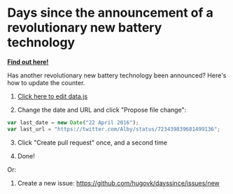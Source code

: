 # Days since the announcement of a revolutionary new battery technology

[**Find out here!**](https://hugovk.github.io/dayssince/theannouncementofarevolutionarynewbatterytechnology/)

Has another revolutionary new battery technology been announced? Here's how to update the counter.

1. [Click here to edit data.js](https://github.com/hugovk/dayssince/theannouncementofarevolutionarynewbatterytechnology/edit/gh-pages/data.js)

2. Change the date and URL and click "Propose file change":
  ```javascript
var last_date = new Date("22 April 2016");
var last_url = "https://twitter.com/Alby/status/723439839681499136";
  ```

3. Click "Create pull request" once, and a second time

4. Done!

Or:

1. Create a new issue: https://github.com/hugovk/dayssince/issues/new
